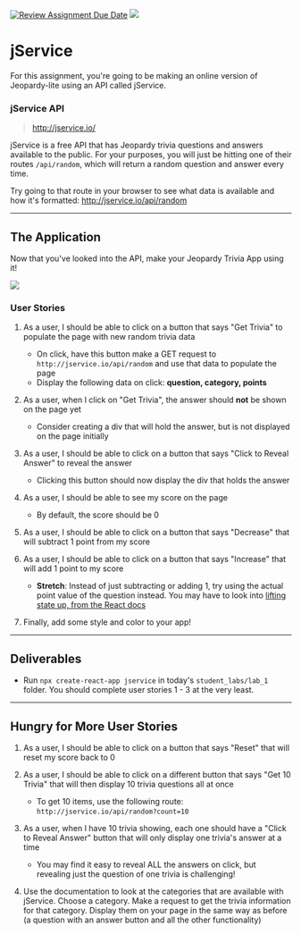 [![Review Assignment Due Date](https://classroom.github.com/assets/deadline-readme-button-8d59dc4de5201274e310e4c54b9627a8934c3b88527886e3b421487c677d23eb.svg)](https://classroom.github.com/a/l8KuUzhR)
![](/ga_cog.png)

# jService

For this assignment, you're going to be making an online version of Jeopardy-lite using an API called jService.

### jService API

> http://jservice.io/

jService is a free API that has Jeopardy trivia questions and answers available to the public. For your purposes, you will just be hitting one of their routes `/api/random`, which will return a random question and answer every time.

Try going to that route in your browser to see what data is available and how it's formatted: http://jservice.io/api/random

---

## The Application

Now that you've looked into the API, make your Jeopardy Trivia App using it!

![](https://imgur.com/CAsc8o3.gif)

### User Stories

1. As a user, I should be able to click on a button that says "Get Trivia" to populate the page with new random trivia data
    - On click, have this button make a GET request to `http://jservice.io/api/random` and use that data to populate the page
    - Display the following data on click: **question, category, points**

1. As a user, when I click on "Get Trivia", the answer should **not** be shown on the page yet
    - Consider creating a div that will hold the answer, but is not displayed on the page initially

1. As a user, I should be able to click on a button that says "Click to Reveal Answer" to reveal the answer
    - Clicking this button should now display the div that holds the answer

1. As a user, I should be able to see my score on the page
    - By default, the score should be 0

1. As a user, I should be able to click on a button that says "Decrease" that will subtract 1 point from my score

1. As a user, I should be able to click on a button that says "Increase" that will add 1 point to my score
    - **Stretch**: Instead of just subtracting or adding 1, try using the actual point value of the question instead. You may have to look into [lifting state up, from the React docs](https://reactjs.org/docs/lifting-state-up.html)

1. Finally, add some style and color to your app!

---

## Deliverables

- Run `npx create-react-app jservice` in today's `student_labs/lab_1` folder. You should complete user stories 1 - 3 at the very least.

---

## Hungry for More User Stories

1. As a user, I should be able to click on a button that says "Reset" that will reset my score back to 0

1. As a user, I should be able to click on a different button that says "Get 10 Trivia" that will then display 10 trivia questions all at once
    - To get 10 items, use the following route: `http://jservice.io/api/random?count=10`

1. As a user, when I have 10 trivia showing, each one should have a "Click to Reveal Answer" button that will only display one trivia's answer at a time
    - You may find it easy to reveal ALL the answers on click, but revealing just the question of one trivia is challenging!

1. Use the documentation to look at the categories that are available with jService. Choose a category. Make a request to get the trivia information for that category. Display them on your page in the same way as before (a question with an answer button and all the other functionality)
